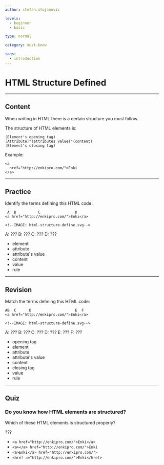 ```yaml
---
author: stefan.stojanovic

levels:
  - beginner
  - basic

type: normal

category: must-know

tags:
  - introduction
---
```

# HTML Structure Defined
---
## Content

When writing in HTML there is a certain structure you must follow.

The structure of HTML elements is:
```
(Element's opening tag)
(Attribute)"(attributes value)"(content)
(Element's closing tag)
```

Example:
```
<a 
  href="http://enkipro.com/">Enki
</a>
```

---
## Practice

Identify the terms defining this HTML code:

```
 A  B          C                D  
<a href="http://enkipro.com/">Enki</a>

<!--IMAGE: html-structure-define.svg-->
```

A: ???
B: ???
C: ???
D: ???

 * element
 * attribute
 * attribute's value
 * content
 * value
 * rule


---
## Revision

Match the terms defining this HTML code:

```
AB  C      D                    E  F
<a href="http://enkipro.com/">Enki</a>

<!--IMAGE: html-structure-define.svg-->
```

A: ???
B: ???
C: ???
D: ???
E: ???
F: ???

 * opening tag
 * element
 * attribute
 * attribute's value
 * content
 * closing tag
 * value
 * rule
 
---
## Quiz

### Do you know how HTML elements are structured?

Which of these HTML elements is structured properly?

???

 * `<a href="http://enkipro.com/">Enki</a>`
 * `<a></a> href="http://enkipro.com/">Enki`
 * `<a>Enki</a> href="http://enkipro.com/">`
 * `<href a="http://enkipro.com/">Enki</href>`
